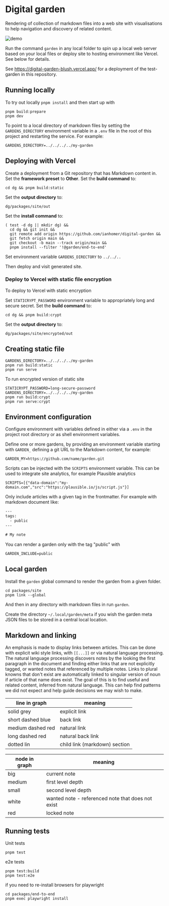 # Digital garden

Rendering of collection of markdown files into a web site with visualisations to
help navigation and discovery of related content.

![demo](docs/images/demo.gif)

Run the command `garden` in any local folder to spin up a local web server based
on your local files or deploy site to hosting environment like Vercel. See below
for details.

See <https://digital-garden-blush.vercel.app/> for a deployment of the
test-garden in this repository.

## Running locally

To try out locally `pnpm install` and then start up with

    pnpm build:prepare
    pnpm dev

To point to a local directory of markdown files by setting the
`GARDENS_DIRECTORY` environment variable in a `.env` file in the root of this
project and restarting the service. For example:

    GARDENS_DIRECTORY=../../../../my-garden

## Deploying with Vercel

Create a deployment from a Git repository that has Markdown content in. Set the
**framework preset** to **Other**. Set the **build command** to:

    cd dg && pnpm build:static

Set the **output directory** to:

    dg/packages/site/out

Set the **install command** to:

    ( test -d dg || mkdir dg) &&
      cd dg && git init &&
      git remote add origin https://github.com/ianhomer/digital-garden &&
      git fetch origin main &&
      git checkout -b main --track origin/main &&
      pnpm install --filter '!@garden/end-to-end'

Set environment variable `GARDENS_DIRECTORY` to `../../..`

Then deploy and visit generated site.

### Deploy to Vercel with static file encryption

To deploy to Vercel with static encryption

Set `STATICRYPT_PASSWORD` environment variable to appropriately long and secure
secret. Set the **build command** to:

    cd dg && pnpm build:crypt

Set the **output directory** to:

    dg/packages/site/encrypted/out

## Creating static file

    GARDENS_DIRECTORY=../../../../my-garden
    pnpm run build:static
    pnpm run serve

To run encrypted version of static site

    STATICRYPT_PASSWORD=long-secure-password
    GARDENS_DIRECTORY=../../../../my-garden
    pnpm run build:crypt
    pnpm run serve:crypt

## Environment configuration

Configure environment with variables defined in either via a `.env` in the
project root directory or as shell environment variables.

Define one or more gardens, by providing an environment variable starting with
`GARDEN_` defining a git URL to the Markdown content, for example:

    GARDEN_MY=https://github.com/name/garden.git

Scripts can be injected with the `SCRIPTS` environment variable. This can be
used to integrate site analytics, for example Plausible analytics

    SCRIPTS=[{"data-domain":"my-domain.com","src":"https://plausible.io/js/script.js"}]

Only include articles with a given tag in the frontmatter. For example with
markdown document like:

```txt
---
tags:
  - public
---

# My note
```

You can render a garden only with the tag "public" with

    GARDEN_INCLUDE=public

## Local garden

Install the `garden` global command to render the garden from a given folder.

    cd packages/site
    pnpm link --global

And then in any directory with markdown files in run `garden`.

Create the directory `~/.local/garden/meta` if you wish the garden meta JSON
files to be stored in a central local location.

## Markdown and linking

An emphasis is made to display links between articles. This can be done
with explicit wiki style links, with `[[...]]` or via natural language
processing. The natural language processing discovers notes by the looking the
first paragraph in the document and finding either links that are not explicitly
tagged, or wanted notes that referenced by multiple notes. Links to plural
knowns that don't exist are automatically linked to singular version of noun if
article of that name does exist. The goal of this is to find useful and
related content, inferred from natural language. This can help find patterns we
did not expect and help guide decisions we may wish to make.

| line in graph     | meaning                       |
| ----------------- | ----------------------------- |
| solid grey        | explicit link                 |
| short dashed blue | back link                     |
| medium dashed red | natural link                  |
| long dashed red   | natural back link             |
| dotted lin        | child link (markdown) section |

| node in graph | meaning                                           |
| ------------- | ------------------------------------------------- |
| big           | current note                                      |
| medium        | first level depth                                 |
| small         | second level depth                                |
| white         | wanted note - referenced note that does not exist |
| red           | locked note                                       |

## Running tests

Unit tests

    pnpm test

e2e tests

    pnpm test:build
    pnpm test:e2e

if you need to re-install browsers for playwright

    cd packages/end-to-end
    pnpm exec playwright install
